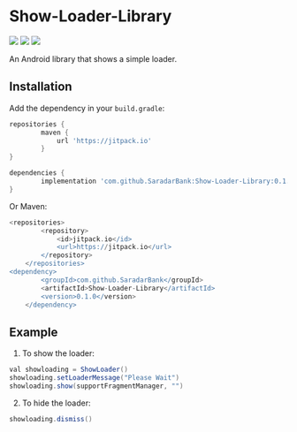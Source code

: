 # Show-Loader-Library
[![](https://img.shields.io/badge/API-21%2B-brightgreen.svg?style=flat)](https://android-arsenal.com/api?level=16#l16)	[![](https://img.shields.io/badge/Platform-Android-brightgreen.svg?style=flat)](https://android-arsenal.com/api?level=16#l16)	[![](https://img.shields.io/badge/Language-Kotlin-brightgreen.svg?style=flat)](https://android-arsenal.com/api?level=16#l16)

An Android library that shows a simple loader.

## Installation

Add the dependency in your `build.gradle`:
```groovy
repositories {
		maven {
			url 'https://jitpack.io' 
		}
}

dependencies {
        implementation 'com.github.SaradarBank:Show-Loader-Library:0.1.0'   
}
```
Or Maven:
```groovy
<repositories>
		<repository>
		    <id>jitpack.io</id>
		    <url>https://jitpack.io</url>
		</repository>
	</repositories>
<dependency>
	    <groupId>com.github.SaradarBank</groupId>
	    <artifactId>Show-Loader-Library</artifactId>
	    <version>0.1.0</version>
	</dependency>
```

## Example

1) To show the loader:
```java
val showloading = ShowLoader()
showloading.setLoaderMessage("Please Wait")
showloading.show(supportFragmentManager, "")
```
2) To hide the loader:

```java
showloading.dismiss()
```
